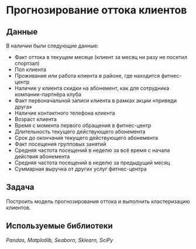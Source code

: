 # Прогнозирование оттока клиентов
## Данные
В наличии были следующие данные:
 - Факт оттока в текущем месяце (клиент за месяц ни разу не посетил спортзал)
 - Пол клиента
 - Проживание или работа клиента в районе, где находится фитнес-центр
 - Наличие у клиента скидки на абонемент, как для сотрудника компании-партнёра клуба
 - Факт первоначальной записи клиента в рамках акции «приведи друга»
 - Наличие контактного телефона клиента
 - Возраст клиента
 - Время с момента первого обращения в фитнес-центр
 - Длительность текущего действующего абонемента
 - Срок до окончания текущего действующего абонемента
 - Факт посещения групповых занятий
 - Средняя частота посещений в неделю за всё время с начала действия абонемента
 - Средняя частота посещений в неделю за предыдущий месяц
 - Суммарная выручка от других услуг фитнес-центра
 
 
## Задача
Построить модель прогнозирования оттока и выполнить кластеризацию клиентов.
## Используемые библиотеки
*Pandas, Matplotlib, Seaborn, Sklearn, SciPy*
